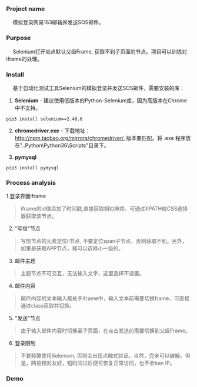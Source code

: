 ### Project name
&emsp; 模拟登录网易163邮箱并发送SOS邮件。

### Purpose
&emsp; Selenium打开站点默认父级Frame, 获取不到子页面的节点。项目可以训练对iframe的处理。

### Install
&emsp; 基于自动化测试工具Selenium的模拟登录并发送SOS邮件，需要安装的库：

1. **Selenium** - 建议使用低版本的Python-Selenium库，因为高版本在Chrome中不支持。
```
pip3 install selenium==2.48.0
```
2. **chromedriver.exe** - 下载地址：http://npm.taobao.org/mirrors/chromedriver/, 版本要匹配。将 .exe 程序放在"..Python\Python36\Scripts"目录下。   

3. **pymysql**
```
pip3 install pymysql
```

### Process analysis
1.登录界面iframe   
> iframe的id值添加了时间戳,直接获取相对麻烦。可通过XPATH或CSS选择器获取该节点。      
2. "写信"节点
> 写信节点的元素定位li节点, 不要定位span子节点，否则获取不到。另外，如果是获取APP节点，择可以选择小一级的。    
3. 邮件主题
> 主题节点不可交互，无法输入文字，这里选择不设置。    
4. 邮件内容
> 邮件内容的文本输入框处于iframe中，输入文本前需要切换frame，可直接通过class获取并切换。
5. "发送"节点
> 由于输入邮件内容时切换至子页面，在点击发送前需要切换到父级Frame。
6. 登录限制
> 不要频繁使用Selenium, 否则会出现点触式验证。当然，完全可以破解。但是，网易相对友好，短时间过后便可恢复正常访问，也不会ban IP。

### Demo